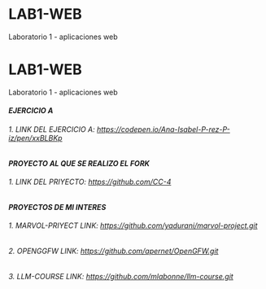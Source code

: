 # LAB1-WEB
Laboratorio 1 - aplicaciones web

# LAB1-WEB
Laboratorio 1 - aplicaciones web

#### ***EJERCICIO A***
###### 1. LINK DEL EJERCICIO A: https://codepen.io/Ana-Isabel-P-rez-P-iz/pen/xxBLBKp

#### ***PROYECTO AL QUE SE REALIZO EL FORK***
###### 1. LINK DEL PRIYECTO: https://github.com/CC-4

#### ***PROYECTOS DE MI INTERES***
###### 1. MARVOL-PRIYECT LINK: https://github.com/yadurani/marvol-project.git
###### 2. OPENGGFW LINK: https://github.com/apernet/OpenGFW.git
###### 3. LLM-COURSE LINK: https://github.com/mlabonne/llm-course.git
